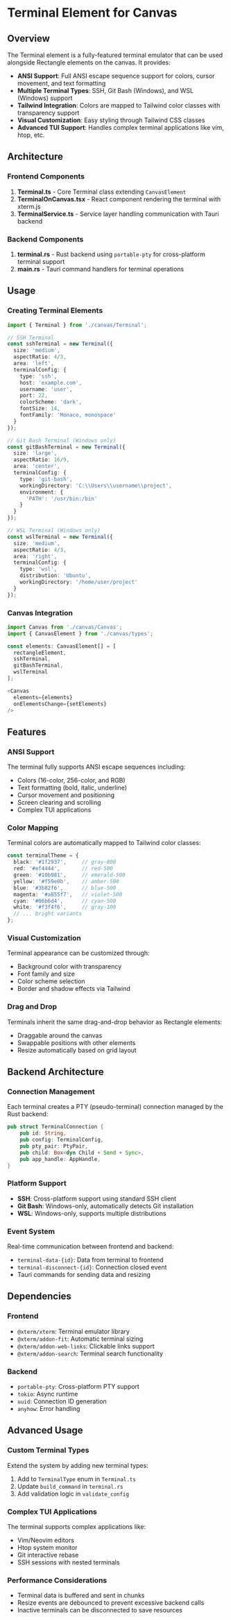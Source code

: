 # Terminal Element for Canvas

## Overview

The Terminal element is a fully-featured terminal emulator that can be used alongside Rectangle elements on the canvas. It provides:

- **ANSI Support**: Full ANSI escape sequence support for colors, cursor movement, and text formatting
- **Multiple Terminal Types**: SSH, Git Bash (Windows), and WSL (Windows) support
- **Tailwind Integration**: Colors are mapped to Tailwind color classes with transparency support
- **Visual Customization**: Easy styling through Tailwind CSS classes
- **Advanced TUI Support**: Handles complex terminal applications like vim, htop, etc.

## Architecture

### Frontend Components

1. **Terminal.ts** - Core Terminal class extending `CanvasElement`
2. **TerminalOnCanvas.tsx** - React component rendering the terminal with xterm.js
3. **TerminalService.ts** - Service layer handling communication with Tauri backend

### Backend Components

1. **terminal.rs** - Rust backend using `portable-pty` for cross-platform terminal support
2. **main.rs** - Tauri command handlers for terminal operations

## Usage

### Creating Terminal Elements

```typescript
import { Terminal } from './canvas/Terminal';

// SSH Terminal
const sshTerminal = new Terminal({
  size: 'medium',
  aspectRatio: 4/3,
  area: 'left',
  terminalConfig: {
    type: 'ssh',
    host: 'example.com',
    username: 'user',
    port: 22,
    colorScheme: 'dark',
    fontSize: 14,
    fontFamily: 'Monaco, monospace'
  }
});

// Git Bash Terminal (Windows only)
const gitBashTerminal = new Terminal({
  size: 'large',
  aspectRatio: 16/9,
  area: 'center',
  terminalConfig: {
    type: 'git-bash',
    workingDirectory: 'C:\\Users\\username\\project',
    environment: {
      'PATH': '/usr/bin:/bin'
    }
  }
});

// WSL Terminal (Windows only)
const wslTerminal = new Terminal({
  size: 'medium',
  aspectRatio: 4/3,
  area: 'right',
  terminalConfig: {
    type: 'wsl',
    distribution: 'Ubuntu',
    workingDirectory: '/home/user/project'
  }
});
```

### Canvas Integration

```typescript
import Canvas from './canvas/Canvas';
import { CanvasElement } from './canvas/types';

const elements: CanvasElement[] = [
  rectangleElement,
  sshTerminal,
  gitBashTerminal,
  wslTerminal
];

<Canvas 
  elements={elements}
  onElementsChange={setElements}
/>
```

## Features

### ANSI Support

The terminal fully supports ANSI escape sequences including:
- Colors (16-color, 256-color, and RGB)
- Text formatting (bold, italic, underline)
- Cursor movement and positioning
- Screen clearing and scrolling
- Complex TUI applications

### Color Mapping

Terminal colors are automatically mapped to Tailwind color classes:

```typescript
const terminalTheme = {
  black: '#1f2937',     // gray-800
  red: '#ef4444',       // red-500
  green: '#10b981',     // emerald-500
  yellow: '#f59e0b',    // amber-500
  blue: '#3b82f6',      // blue-500
  magenta: '#a855f7',   // violet-500
  cyan: '#06b6d4',      // cyan-500
  white: '#f3f4f6',     // gray-100
  // ... bright variants
};
```

### Visual Customization

Terminal appearance can be customized through:
- Background color with transparency
- Font family and size
- Color scheme selection
- Border and shadow effects via Tailwind

### Drag and Drop

Terminals inherit the same drag-and-drop behavior as Rectangle elements:
- Draggable around the canvas
- Swappable positions with other elements
- Resize automatically based on grid layout

## Backend Architecture

### Connection Management

Each terminal creates a PTY (pseudo-terminal) connection managed by the Rust backend:

```rust
pub struct TerminalConnection {
    pub id: String,
    pub config: TerminalConfig,
    pub pty_pair: PtyPair,
    pub child: Box<dyn Child + Send + Sync>,
    pub app_handle: AppHandle,
}
```

### Platform Support

- **SSH**: Cross-platform support using standard SSH client
- **Git Bash**: Windows-only, automatically detects Git installation
- **WSL**: Windows-only, supports multiple distributions

### Event System

Real-time communication between frontend and backend:
- `terminal-data-{id}`: Data from terminal to frontend
- `terminal-disconnect-{id}`: Connection closed event
- Tauri commands for sending data and resizing

## Dependencies

### Frontend
- `@xterm/xterm`: Terminal emulator library
- `@xterm/addon-fit`: Automatic terminal sizing
- `@xterm/addon-web-links`: Clickable links support
- `@xterm/addon-search`: Terminal search functionality

### Backend
- `portable-pty`: Cross-platform PTY support
- `tokio`: Async runtime
- `uuid`: Connection ID generation
- `anyhow`: Error handling

## Advanced Usage

### Custom Terminal Types

Extend the system by adding new terminal types:

1. Add to `TerminalType` enum in `Terminal.ts`
2. Update `build_command` in `terminal.rs`
3. Add validation logic in `validate_config`

### Complex TUI Applications

The terminal supports complex applications like:
- Vim/Neovim editors
- Htop system monitor
- Git interactive rebase
- SSH sessions with nested terminals

### Performance Considerations

- Terminal data is buffered and sent in chunks
- Resize events are debounced to prevent excessive backend calls
- Inactive terminals can be disconnected to save resources
